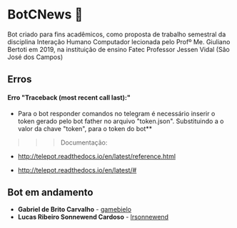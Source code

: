 # BotCNews :iphone:

Bot criado para fins acadêmicos, como proposta de trabalho semestral da disciplina Interação Humano Computador lecionada pelo Profº Me. Giuliano Bertoti em 2019, na instituição de ensino Fatec Professor Jessen Vidal (São José dos Campos)

## Erros

#### Erro "Traceback (most recent call last):"

* Para o bot responder comandos no telegram é necessário inserir o token gerado pelo bot father no arquivo "token.json". Substituindo a o valor da chave "token", para o token do bot**


>>> Documentação:

- http://telepot.readthedocs.io/en/latest/reference.html

- http://telepot.readthedocs.io/en/latest/#

## Bot em andamento



* **Gabriel de Brito Carvalho** - [gamebielo](https://github.com/gamebielo)
* **Lucas Ribeiro Sonnewend Cardoso** - [lrsonnewend](https://github.com/lrsonnewend)
